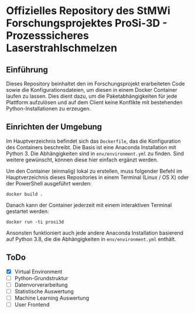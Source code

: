 # Offizielles Repository des StMWi Forschungsprojektes ProSi-3D - Prozesssicheres Laserstrahlschmelzen

## Einführung
Dieses Repository beinhaltet den im Forschungsprojekt erarbeiteten Code sowie die Konfigurationsdateien, um diesen in einem Docker Container laufen zu lassen. Dies dient dazu, um die Paketabhängigkeiten für jede Plattform aufzulösen und auf dem Client keine Konflikte mit bestehenden Python-Installationen zu erzeugen.

## Einrichten der Umgebung
Im Hauptverzeichnis befindet sich das `Dockerfile`, das die Konfiguration des Containers beschreibt. Die Basis ist eine Anaconda Installation mit Python 3. Die Abhängigkeiten sind in `env/environment.yml` zu finden. Sind weitere gewünscht, können diese hier einfach ergänzt werden.

Um den Container (einmalig) lokal zu erstellen, muss folgender Befehl im Hauptverzeichnis dieses Repositories in einem Terminal (Linux / OS X) oder der PowerShell ausgeführt werden:

`docker build .`

Danach kann der Container jederzeit mit einem interaktiven Terminal gestartet werden:

`docker run -ti prosi3d`

Ansonsten funktioniert auch jede andere Anaconda Installation basierend auf Python 3.8, die die Abhängigkeiten in `env/environment.yml` enthält.

## ToDo

- [x] Virtual Environment
- [ ] Python-Grundstruktur
- [ ] Datenvorverarbeitung
- [ ] Statistische Auswertung
- [ ] Machine Learning Auswertung
- [ ] User Frontend